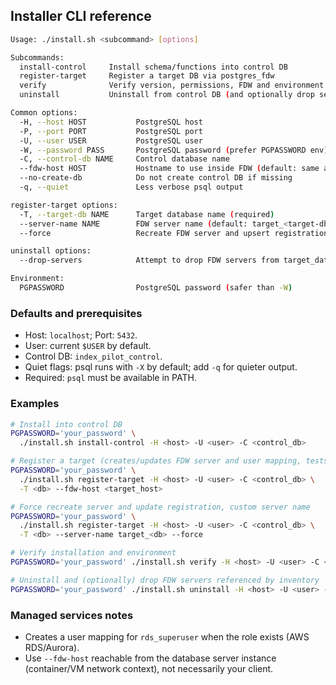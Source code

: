 ## Installer CLI reference

```bash
Usage: ./install.sh <subcommand> [options]

Subcommands:
  install-control     Install schema/functions into control DB
  register-target     Register a target DB via postgres_fdw
  verify              Verify version, permissions, FDW and environment
  uninstall           Uninstall from control DB (and optionally drop servers)

Common options:
  -H, --host HOST           PostgreSQL host
  -P, --port PORT           PostgreSQL port
  -U, --user USER           PostgreSQL user
  -W, --password PASS       PostgreSQL password (prefer PGPASSWORD env)
  -C, --control-db NAME     Control database name
  --fdw-host HOST           Hostname to use inside FDW (default: same as --host)
  --no-create-db            Do not create control DB if missing
  -q, --quiet               Less verbose psql output

register-target options:
  -T, --target-db NAME      Target database name (required)
  --server-name NAME        FDW server name (default: target_<target-db>)
  --force                   Recreate FDW server and upsert registration

uninstall options:
  --drop-servers            Attempt to drop FDW servers from target_databases

Environment:
  PGPASSWORD                PostgreSQL password (safer than -W)
```

### Defaults and prerequisites
- Host: `localhost`; Port: `5432`.
- User: current `$USER` by default.
- Control DB: `index_pilot_control`.
- Quiet flags: psql runs with `-X` by default; add `-q` for quieter output.
- Required: `psql` must be available in PATH.

### Examples
```bash
# Install into control DB
PGPASSWORD='your_password' \
  ./install.sh install-control -H <host> -U <user> -C <control_db>

# Register a target (creates/updates FDW server and user mapping, tests connection)
PGPASSWORD='your_password' \
  ./install.sh register-target -H <host> -U <user> -C <control_db> \
  -T <db> --fdw-host <target_host>

# Force recreate server and update registration, custom server name
PGPASSWORD='your_password' \
  ./install.sh register-target -H <host> -U <user> -C <control_db> \
  -T <db> --server-name target_<db> --force

# Verify installation and environment
PGPASSWORD='your_password' ./install.sh verify -H <host> -U <user> -C <control_db>

# Uninstall and (optionally) drop FDW servers referenced by inventory
PGPASSWORD='your_password' ./install.sh uninstall -H <host> -U <user> -C <control_db> --drop-servers
```

### Managed services notes
- Creates a user mapping for `rds_superuser` when the role exists (AWS RDS/Aurora).
- Use `--fdw-host` reachable from the database server instance (container/VM network context), not necessarily your client.

